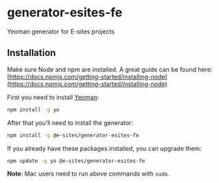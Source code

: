 # generator-esites-fe
Yeoman generator for E-sites projects

## Installation
Make sure Node and npm are installed. A great guide can be found here: [https://docs.npmjs.com/getting-started/installing-node](https://docs.npmjs.com/getting-started/installing-node)

First you need to install [Yeoman](http://yeoman.io/):

```bash
npm install -g yo
```

After that you'll need to install the generator:
```bash
npm install -g @e-sites/generator-esites-fe
```

If you already have these packages installed, you can upgrade them:
```bash
npm update -g yo @e-sites/generator-esites-fe
```

**Note**: Mac users need to run above commands with `sudo`.
